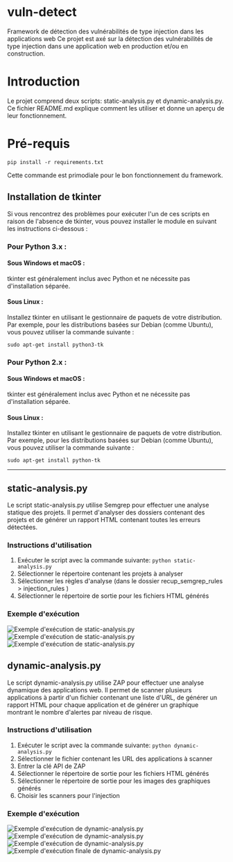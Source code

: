 # vuln-detect
Framework de détection des vulnérabilités de type injection dans les applications web
Ce  projet est axé sur la détection des vulnérabilités de type injection dans une application web en production et/ou en construction.
# Introduction
Le projet comprend deux scripts: static-analysis.py et dynamic-analysis.py. Ce fichier README.md explique comment les utiliser et donne un aperçu de leur fonctionnement.

# Pré-requis
`pip install -r requirements.txt`

Cette commande est primodiale pour le bon fonctionnement du framework.


## Installation de tkinter

Si vous rencontrez des problèmes pour exécuter l'un de ces scripts en raison de l'absence de tkinter, vous pouvez installer le module en suivant les instructions ci-dessous :

### Pour Python 3.x :

#### Sous Windows et macOS :

tkinter est généralement inclus avec Python et ne nécessite pas d'installation séparée.

#### Sous Linux :

Installez tkinter en utilisant le gestionnaire de paquets de votre distribution. Par exemple, pour les distributions basées sur Debian (comme Ubuntu), vous pouvez utiliser la commande suivante :

`sudo apt-get install python3-tk`


### Pour Python 2.x :

#### Sous Windows et macOS :

tkinter est généralement inclus avec Python et ne nécessite pas d'installation séparée.

#### Sous Linux :

Installez tkinter en utilisant le gestionnaire de paquets de votre distribution. Par exemple, pour les distributions basées sur Debian (comme Ubuntu), vous pouvez utiliser la commande suivante :

`sudo apt-get install python-tk`

_______________________________________________________________________


## static-analysis.py
Le script static-analysis.py utilise Semgrep pour effectuer une analyse statique des projets. Il permet d'analyser des dossiers contenant des projets et de générer un rapport HTML contenant toutes les erreurs détectées.

### Instructions d'utilisation
1. Exécuter le script avec la commande suivante: `python static-analysis.py`
2. Sélectionner le répertoire contenant les projets à analyser
3. Sélectionner les règles d'analyse (dans le dossier recup_semgrep_rules > injection_rules )
4. Sélectionner le répertoire de sortie pour les fichiers HTML générés

### Exemple d'exécution
![Exemple d'exécution de static-analysis.py](./images/selection-tk-stat-1.png)
![Exemple d'exécution de static-analysis.py](./images/selection-tk-stat-2.png)
![Exemple d'exécution de static-analysis.py](./images/analyse-stat-1.png)


## dynamic-analysis.py
Le script dynamic-analysis.py utilise ZAP pour effectuer une analyse dynamique des applications web. Il permet de scanner plusieurs applications à partir d'un fichier contenant une liste d'URL, de générer un rapport HTML pour chaque application et de générer un graphique montrant le nombre d'alertes par niveau de risque.

### Instructions d'utilisation
1. Exécuter le script avec la commande suivante: `python dynamic-analysis.py`
2. Sélectionner le fichier contenant les URL des applications à scanner
3. Entrer la clé API de ZAP
4. Sélectionner le répertoire de sortie pour les fichiers HTML générés
5. Sélectionner le répertoire de sortie pour les images des graphiques générés
6. Choisir les scanners pour l'injection

### Exemple d'exécution
![Exemple d'exécution de dynamic-analysis.py](./images/selection-tk-dyna-1.png) 
![Exemple d'exécution de dynamic-analysis.py](./images/selection-tk-dyna-2.png) 
![Exemple d'exécution de dynamic-analysis.py](./images/analyse-dyna-1.png) 
![Exemple d'exécution finale de dynamic-analysis.py](./images/scan.png) 

